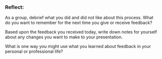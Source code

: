 ### Reflect:

As a group, debrief what you did and did not like about this process. What do you want to remember for the next time you give or receive feedback?

Based upon the feedback you received today, write down notes for yourself about any changes you want to make to your presentation. 

What is one way you might use what you learned about feedback in your personal or professional life?
